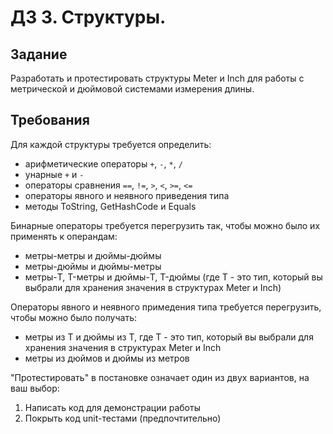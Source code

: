 # ДЗ 3. Структуры.

## Задание
Разработать и протестировать структуры Meter и Inch для работы с метрической и дюймовой системами измерения длины.

## Требования
Для каждой структуры требуется определить:
- арифметические операторы `+`, `-`, `*`, `/`
- унарные `+` и `-`
- операторы сравнения `==`, `!=`, `>`, `<`, `>=`, `<=`
- операторы явного и неявного приведения типа
- методы ToString, GetHashCode и Equals

Бинарные операторы требуется перегрузить так, чтобы можно было их применять к операндам:
- метры-метры и дюймы-дюймы
- метры-дюймы и дюймы-метры
- метры-T, T-метры и дюймы-T, T-дюймы (где T - это тип, который вы выбрали для хранения значения в структурах Meter и Inch)

Операторы явного и неявного примедения типа требуется перегрузить, чтобы можно было получать:
- метры из T и дюймы из Т, где T - это тип, который вы выбрали для хранения значения в структурах Meter и Inch
- метры из дюймов и дюймы из метров

"Протестировать" в постановке означает один из двух вариантов, на ваш выбор:
1. Написать код для демонстрации работы 
2. Покрыть код unit-тестами (предпочтительно)
